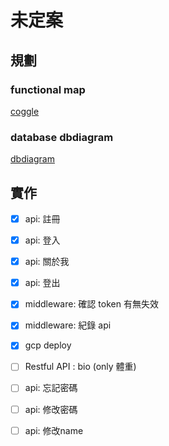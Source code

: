 # 未定案

## 規劃

### functional map

[coggle](https://coggle.it/diagram/X0YynsZTxpdAui_r/t/%E5%9D%87%E8%A1%A1%E9%A3%B2%E9%A3%9Fbalanced-diet)

### database dbdiagram 

[dbdiagram](https://dbdiagram.io/d/5f4723bf7b2e2f40e9dee824)


## 實作

- [x]  api: 註冊

- [x]  api: 登入

- [x]  api: 關於我

- [x]  api: 登出

- [x]  middleware: 確認 token 有無失效

- [x]  middleware: 紀錄 api
 
- [x]  gcp deploy
 
- [ ]  Restful API : bio (only 體重)
 
- [ ]  api: 忘記密碼

- [ ]  api: 修改密碼

- [ ]  api: 修改name





